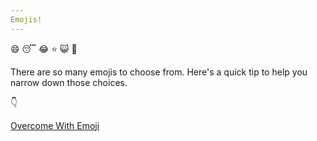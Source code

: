 ```yaml
---
Emojis!
---
```

:smile:
:sleeping:
:joy:
:star:
:smiley_cat:
:shit:

There are so many emojis to choose from. Here's a quick tip to help you narrow down those choices.

:point_down:

[Overcome With Emoji](https://www.nytimes.com/2018/05/03/technology/personaltech/overcome-with-emoji.html?rref=collection%2Fsectioncollection%2Fpersonaltech)
